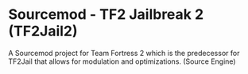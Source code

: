 # Sourcemod - TF2 Jailbreak 2 (TF2Jail2)
A Sourcemod project for Team Fortress 2 which is the predecessor for TF2Jail that allows for modulation and optimizations. (Source Engine)